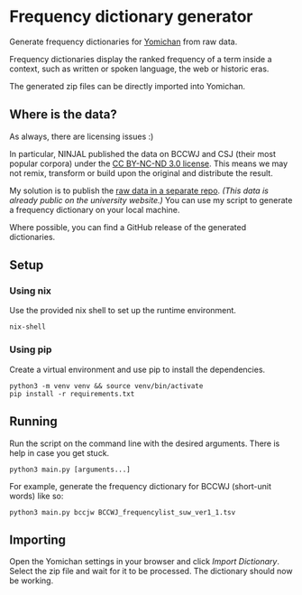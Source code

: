 # Frequency dictionary generator

Generate frequency dictionaries for [Yomichan](https://foosoft.net/projects/yomichan/) from raw data.

Frequency dictionaries display the ranked frequency of a term inside a context, such as written or spoken language, the web or historic eras.

The generated zip files can be directly imported into Yomichan.

## Where is the data?

As always, there are licensing issues :)

In particular, NINJAL published the data on BCCWJ and CSJ (their most popular corpora) under the [CC BY-NC-ND 3.0 license](https://creativecommons.org/licenses/by-nc-nd/3.0/deed.en). This means we may not remix, transform or build upon the original and distribute the result.

My solution is to publish the [raw data in a separate repo](https://github.com/uncomputable/frequency-data). _(This data is already public on the university website.)_ You can use my script to generate a frequency dictionary on your local machine.

Where possible, you can find a GitHub release of the generated dictionaries.

## Setup

### Using nix

Use the provided nix shell to set up the runtime environment.

```
nix-shell
```

### Using pip

Create a virtual environment and use pip to install the dependencies.

```
python3 -m venv venv && source venv/bin/activate
pip install -r requirements.txt
```

## Running

Run the script on the command line with the desired arguments. There is help in case you get stuck.

```
python3 main.py [arguments...]
```

For example, generate the frequency dictionary for BCCWJ (short-unit words) like so:

```
python3 main.py bccjw BCCWJ_frequencylist_suw_ver1_1.tsv
```

## Importing

Open the Yomichan settings in your browser and click _Import Dictionary_. Select the zip file and wait for it to be processed. The dictionary should now be working.
